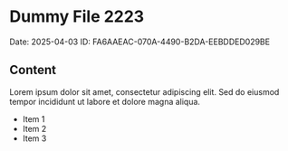 # Dummy File 2223

Date: 2025-04-03
ID: FA6AAEAC-070A-4490-B2DA-EEBDDED029BE

## Content

Lorem ipsum dolor sit amet, consectetur adipiscing elit.
Sed do eiusmod tempor incididunt ut labore et dolore magna aliqua.

* Item 1
* Item 2
* Item 3

